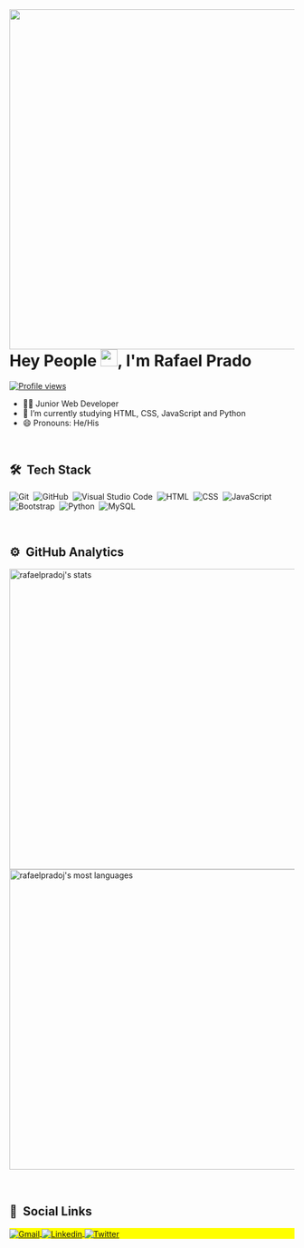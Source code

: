 <a href="https://github.com/rafaelpradoj">
  <img align="right" height="600em" src="https://raw.githubusercontent.com/gist/rafaelpradoj/b0937ee6ed025d969e4bac91bb68b50a/raw/988534efd949d9a5bd194c0db5a839cc0e042a5f/githubCard.svg"/>
</a>

<h1 align="left">Hey People <img src="https://raw.githubusercontent.com/kaueMarques/kaueMarques/master/hi.gif" height="30" width="30px">, I'm Rafael Prado</h1>

<p align="left">
  <a href="https://github.com/rafaelpradoj">
    <img src="https://komarev.com/ghpvc/?username=rafaelpradoj&color=yellow" alt="Profile views"/>
  </a>
</p>

- 👨‍💻 Junior Web Developer
- 🔭 I’m currently studying HTML, CSS, JavaScript and Python
- 😄 Pronouns: He/His

<br>

## 🛠 &nbsp;Tech Stack

![Git](https://img.shields.io/badge/-Git-05122A?style=flat&logo=git)&nbsp;
![GitHub](https://img.shields.io/badge/-GitHub-05122A?style=flat&logo=github)&nbsp;
![Visual Studio Code](https://img.shields.io/badge/-Visual%20Studio%20Code-05122A?style=flat&logo=visual-studio-code&logoColor=007ACC)&nbsp;
![HTML](https://img.shields.io/badge/-HTML-05122A?style=flat&logo=HTML5)&nbsp;
![CSS](https://img.shields.io/badge/-CSS-05122A?style=flat&logo=CSS3&logoColor=1572B6)&nbsp;
![JavaScript](https://img.shields.io/badge/-JavaScript-05122A?style=flat&logo=javascript)&nbsp;
![Bootstrap](https://img.shields.io/badge/-Bootstrap-05122A?style=flat&logo=bootstrap&logoColor=007ACC)&nbsp;
![Python](https://img.shields.io/badge/-Python-05122A?style=flat&logo=python&logoColor=ffdd54)&nbsp;
![MySQL](https://img.shields.io/badge/-MySQL-05122A?style=flat&logo=mysql&logoColor=007ACC)&nbsp;

<br>

## ⚙️ &nbsp;GitHub Analytics

<p align="left">
  <a href="https://github.com/rafaelpradoj">
    <img width="530em" src="https://github-readme-stats.vercel.app/api?username=rafaelpradoj&show_icons=true&theme=vision-friendly-dark" alt="rafaelpradoj's stats"/>
  </a>

  <a href="https://github.com/rafaelpradoj">
    <img width="530em" src="https://github-readme-stats.vercel.app/api/top-langs/?username=rafaelpradoj&layout=compact&theme=vision-friendly-dark" alt="rafaelpradoj's most languages"/>
  </a>
</p>

<br>

## 👨 &nbsp;Social Links

<p align="left" style="background:yellow">
  <a href="mailto:rafaelpradoj@gmail.com">
    <img align="center" src="https://img.shields.io/badge/Gmail-D14836?style=for-the-badge&logo=gmail&logoColor=white" alt="Gmail">
 </a>
  
  <a href="https://www.linkedin.com/in/rafaelpradoj/">
    <img align="center" src="https://img.shields.io/badge/-Linkedin-%230077B5?style=for-the-badge&logo=linkedin&logoColor=white" alt="Linkedin">
  </a>
  
  <a href="https://twitter.com/rafaelpradoj97">
    <img align="center" src="https://img.shields.io/badge/-Twitter-%230077B5?style=for-the-badge&logo=twitter&logoColor=white" alt="Twitter">
  </a>
</p>
